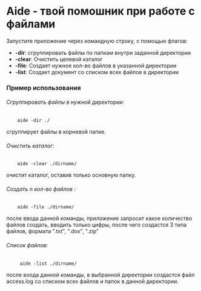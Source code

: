 # Aide - твой помошник при работе с файлами
Запустите приложение через командную строку, с помощью флагов:

 + **-dir**: сгруппировать файлы по папкам внутри заданной директории
 + **-clear**: Очистить целевой каталог
 + **-file**: Создает нужное кол-во файлов в указанной директории
 + **-list**: Создает документ со списком всех файлов в директории

### Пример использования
###### Сгруппировать файлы в нужной директории:
        aide -dir ./
сгруппирует файлы в корневой папке.

###### Очистить каталог:
        aide -clear ./dirname/
   очистит каталог, оставив только основную папку.     
###### Создать n кол-во файлов :
        aide -file ./dirname/
   после ввода данной команды, приложение запросит какое 
   количество файлов создать, вводить только цифры, после чего создастся
   3 типа файлов, формата ".txt", ".dox", ".zip"      
 ###### Список файлов:
         aide -list ./dirname/
 после воода данной команды, в выбранной директории создастся файл
 access.log со списком всех файлов и папок в данной директории.                
